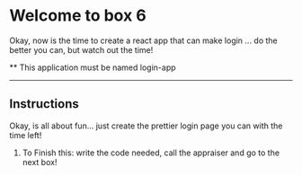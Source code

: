 # Welcome to box 6

Okay, now is the time to create a react app that can make login ... do the better you can, but watch out the time!

** This application must be named login-app

---

## Instructions

Okay, is all about fun... just create the prettier login page you can with the time left!

1. To Finish this: write the code needed, call the appraiser and go to the next box!
